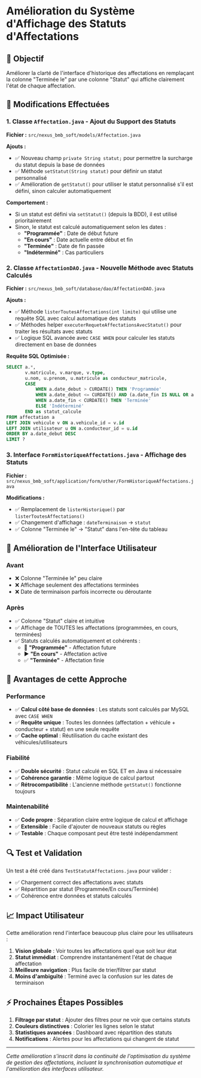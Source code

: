 # Amélioration du Système d'Affichage des Statuts d'Affectations

## 🎯 Objectif
Améliorer la clarté de l'interface d'historique des affectations en remplaçant la colonne "Terminée le" par une colonne "Statut" qui affiche clairement l'état de chaque affectation.

## 🔧 Modifications Effectuées

### 1. Classe `Affectation.java` - Ajout du Support des Statuts
**Fichier :** `src/nexus_bmb_soft/models/Affectation.java`

**Ajouts :**
- ✅ Nouveau champ `private String statut;` pour permettre la surcharge du statut depuis la base de données
- ✅ Méthode `setStatut(String statut)` pour définir un statut personnalisé
- ✅ Amélioration de `getStatut()` pour utiliser le statut personnalisé s'il est défini, sinon calculer automatiquement

**Comportement :**
- Si un statut est défini via `setStatut()` (depuis la BDD), il est utilisé prioritairement
- Sinon, le statut est calculé automatiquement selon les dates :
  - **"Programmée"** : Date de début future
  - **"En cours"** : Date actuelle entre début et fin
  - **"Terminée"** : Date de fin passée
  - **"Indéterminé"** : Cas particuliers

### 2. Classe `AffectationDAO.java` - Nouvelle Méthode avec Statuts Calculés
**Fichier :** `src/nexus_bmb_soft/database/dao/AffectationDAO.java`

**Ajouts :**
- ✅ Méthode `listerToutesAffectations(int limite)` qui utilise une requête SQL avec calcul automatique des statuts
- ✅ Méthodes helper `executerRequeteAffectationsAvecStatut()` pour traiter les résultats avec statuts
- ✅ Logique SQL avancée avec `CASE WHEN` pour calculer les statuts directement en base de données

**Requête SQL Optimisée :**
```sql
SELECT a.*, 
       v.matricule, v.marque, v.type,
       u.nom, u.prenom, u.matricule as conducteur_matricule,
       CASE 
           WHEN a.date_debut > CURDATE() THEN 'Programmée'
           WHEN a.date_debut <= CURDATE() AND (a.date_fin IS NULL OR a.date_fin >= CURDATE()) THEN 'En cours'
           WHEN a.date_fin < CURDATE() THEN 'Terminée'
           ELSE 'Indéterminé'
       END as statut_calcule
FROM affectation a 
LEFT JOIN vehicule v ON a.vehicule_id = v.id 
LEFT JOIN utilisateur u ON a.conducteur_id = u.id 
ORDER BY a.date_debut DESC 
LIMIT ?
```

### 3. Interface `FormHistoriqueAffectations.java` - Affichage des Statuts
**Fichier :** `src/nexus_bmb_soft/application/form/other/FormHistoriqueAffectations.java`

**Modifications :**
- ✅ Remplacement de `listerHistorique()` par `listerToutesAffectations()`
- ✅ Changement d'affichage : `dateTerminaison` → `statut`
- ✅ Colonne "Terminée le" → "Statut" dans l'en-tête du tableau

## 🎨 Amélioration de l'Interface Utilisateur

### Avant
- ❌ Colonne "Terminée le" peu claire
- ❌ Affichage seulement des affectations terminées
- ❌ Date de terminaison parfois incorrecte ou déroutante

### Après
- ✅ Colonne "Statut" claire et intuitive
- ✅ Affichage de TOUTES les affectations (programmées, en cours, terminées)
- ✅ Statuts calculés automatiquement et cohérents :
  - 🔮 **"Programmée"** - Affectation future
  - ▶️ **"En cours"** - Affectation active
  - ✅ **"Terminée"** - Affectation finie

## 🚀 Avantages de cette Approche

### Performance
- ✅ **Calcul côté base de données** : Les statuts sont calculés par MySQL avec `CASE WHEN`
- ✅ **Requête unique** : Toutes les données (affectation + véhicule + conducteur + statut) en une seule requête
- ✅ **Cache optimal** : Réutilisation du cache existant des véhicules/utilisateurs

### Fiabilité
- ✅ **Double sécurité** : Statut calculé en SQL ET en Java si nécessaire
- ✅ **Cohérence garantie** : Même logique de calcul partout
- ✅ **Rétrocompatibilité** : L'ancienne méthode `getStatut()` fonctionne toujours

### Maintenabilité
- ✅ **Code propre** : Séparation claire entre logique de calcul et affichage
- ✅ **Extensible** : Facile d'ajouter de nouveaux statuts ou règles
- ✅ **Testable** : Chaque composant peut être testé indépendamment

## 🔍 Test et Validation

Un test a été créé dans `TestStatutAffectations.java` pour valider :
- ✅ Chargement correct des affectations avec statuts
- ✅ Répartition par statut (Programmée/En cours/Terminée)
- ✅ Cohérence entre données et statuts calculés

## 📈 Impact Utilisateur

Cette amélioration rend l'interface beaucoup plus claire pour les utilisateurs :

1. **Vision globale** : Voir toutes les affectations quel que soit leur état
2. **Statut immédiat** : Comprendre instantanément l'état de chaque affectation
3. **Meilleure navigation** : Plus facile de trier/filtrer par statut
4. **Moins d'ambiguïté** : Terminé avec la confusion sur les dates de terminaison

## ⚡ Prochaines Étapes Possibles

1. **Filtrage par statut** : Ajouter des filtres pour ne voir que certains statuts
2. **Couleurs distinctives** : Colorier les lignes selon le statut
3. **Statistiques avancées** : Dashboard avec répartition des statuts
4. **Notifications** : Alertes pour les affectations qui changent de statut

---

*Cette amélioration s'inscrit dans la continuité de l'optimisation du système de gestion des affectations, incluant la synchronisation automatique et l'amélioration des interfaces utilisateur.*